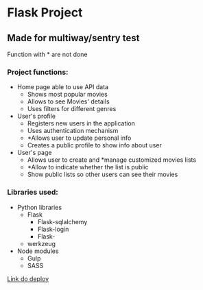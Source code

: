 # Flask Project  
## Made for multiway/sentry test

Function with * are not done

### Project functions:
- Home page able to use API data
    - Shows most popular movies
    - Allows to see Movies' details
    - Uses filters for different genres
- User's profile   
    - Registers new users in the application
    - Uses authentication mechanism 
    - *Allows user to update personal info
    - Creates a public profile to show info about user
- User's page
    - Allows user to create and *manage customized movies lists
    - *Allow to indicate whether the list is public
    - Show public lists so other users can see their movies 

### Libraries used:
- Python libraries
    - Flask
        - Flask-sqlalchemy
        - Flask-login
        - Flask-
    - werkzeug
- Node modules
    - Gulp
    - SASS

[Link do deploy](https://flask-project-c9wp.onrender.com)
